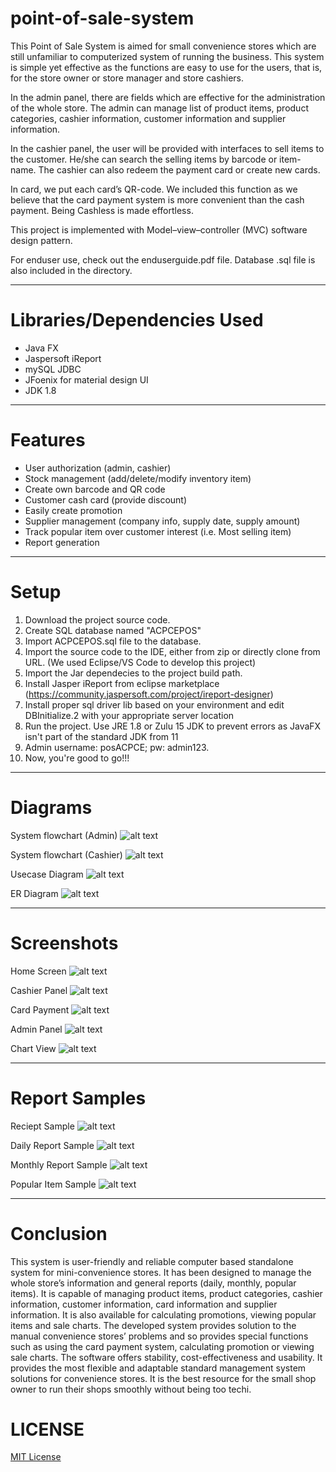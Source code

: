 # point-of-sale-system

This Point of Sale System is aimed for small convenience stores which are still unfamiliar to computerized system of running the business. This system is simple yet effective as the functions are easy to use for the users, that is, for the store owner or store manager and store cashiers.

In the admin panel, there are fields which are effective for the administration of the whole store. The admin can manage list of product items, product categories, cashier information, customer information and supplier information.

In the cashier panel, the user will be provided with interfaces to sell items to the customer. He/she can search the selling items by barcode or item-name. The cashier can also redeem the payment card or create new cards.

In card, we put each card’s QR-code. We included this function as we believe that the card payment system is more convenient than the cash payment. Being Cashless is made effortless.

This project is implemented with Model–view–controller (MVC) software design pattern.

For enduser use, check out the enduserguide.pdf file. 
Database .sql file is also included in the directory.

<hr>

# Libraries/Dependencies Used
- Java FX
- Jaspersoft iReport
- mySQL JDBC
- JFoenix for material design UI
- JDK 1.8

<hr>

# Features 
- User authorization (admin, cashier)
- Stock management (add/delete/modify inventory item)
- Create own barcode and QR code
- Customer cash card (provide discount)
- Easily create promotion
- Supplier management (company info, supply date, supply amount)
- Track popular item over customer interest (i.e. Most selling item)
- Report generation

<hr>

# Setup
1. Download the project source code.
2. Create SQL database named "ACPCEPOS"
3. Import ACPCEPOS.sql file to the database. 
4. Import the source code to the IDE, either from zip or directly clone from URL. (We used Eclipse/VS Code to develop this project)
5. Import the Jar dependecies to the project build path.
6. Install Jasper iReport from eclipse marketplace (https://community.jaspersoft.com/project/ireport-designer) 
7. Install proper sql driver lib based on your environment and edit DBInitialize.2 with your appropriate server location
8. Run the project. Use JRE 1.8 or Zulu 15 JDK to prevent errors as JavaFX isn't part of the standard JDK from 11
9. Admin username: posACPCE; pw: admin123.
10. Now, you're good to go!!! 

<hr>

# Diagrams
System flowchart (Admin)
![alt text](https://raw.githubusercontent.com/spandu500/point-of-sale-system/master/images/adminflowchart.png)

System flowchart (Cashier)
![alt text](https://github.com/spandu500/point-of-sale-system/blob/master/images/cashierflowchart.png?raw=true)

Usecase Diagram
![alt text](https://github.com/spandu500/point-of-sale-system/blob/master/images/usecasefinal.png?raw=true)


ER Diagram
![alt text](https://github.com/spandu500/point-of-sale-system/blob/master/images/ER%20Final.png?raw=true)

<hr>

# Screenshots
Home Screen
![alt text](https://github.com/spandu500/point-of-sale-system/blob/master/images/home.png?raw=true)

Cashier Panel
![alt text](https://github.com/spandu500/point-of-sale-system/blob/master/images/cashier.png?raw=true)

Card Payment
![alt text](https://github.com/spandu500/point-of-sale-system/blob/master/images/cardpayment.png?raw=true)

Admin Panel
![alt text](https://github.com/spandu500/point-of-sale-system/blob/master/images/admin.png?raw=true)

Chart View
![alt text](https://github.com/spandu500/point-of-sale-system/blob/master/images/chart.png?raw=true)


<hr>

# Report Samples
Reciept Sample
![alt text](https://github.com/spandu500/point-of-sale-system/blob/master/images/reciept.png?raw=true)

Daily Report Sample
![alt text](https://github.com/spandu500/point-of-sale-system/blob/master/images/dailysalereport.png?raw=true)

Monthly Report Sample
![alt text](https://github.com/spandu500/point-of-sale-system/blob/master/images/monthlysalereport.png?raw=true)

Popular Item Sample
![alt text](https://github.com/spandu500/point-of-sale-system/blob/master/images/popularitemreport.png?raw=true) 


<hr>

# Conclusion
This system is user-friendly and reliable computer based standalone system for mini-convenience stores. It has been designed to manage the whole store’s information and general reports (daily, monthly, popular items). It is capable of managing product items, product categories, cashier information, customer information, card information and supplier information. It is also available for calculating promotions, viewing popular items and sale charts. The developed system provides solution to the manual convenience stores’ problems and so provides special functions such as using the card payment system, calculating promotion or viewing sale charts. The software offers stability, cost-effectiveness and usability. It provides the most flexible and adaptable standard management system solutions for convenience stores. It is the best resource for the small shop owner to run their shops smoothly without being too techi.

# LICENSE
[MIT License](LICENSE)

